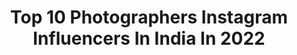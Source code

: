 ---
title: Top 10 Photographers Instagram Influencers In India In 2022
description: >-
  Find top photographers Instagram influencers in India in 2022. Most popular hashtags: #instagram #photooftheday #instagood.
platform: Instagram
hits: 3406
text_top: Analyze the best Instagram influencers on inBeat.
text_bottom: Our search engine holds 3406 Instagram influencers like this in India for you to pitch.
profiles:
  - username: "kadamajay"
    fullname: >-
      Ajay Kadam
    bio: >-
      Photographer
    location: "India"
    followers: 18303
    engagement: 346
    commentsToLikes: 0.008163
    id: ck0tvai0fakmz0i19s8qa5kms
    verified: false
    hashtags: ""
  - username: "shivamguptaphotography"
    fullname: >-
      Shivam GUPTA
    bio: >-
      Photographer
    location: "India"
    followers: 5858
    engagement: 440
    commentsToLikes: 0.006407
    id: ck8szuua7pssx0j780113nz5l
    verified: false
    hashtags: "#sahithya, #stylist, #sapnapabbi, #sayanigupta"
  - username: "kibuuka_mukisa"
    fullname: >-
      Kibuuka Mukisa
    bio: >-
      Photographer
    location: "India"
    followers: 27602
    engagement: 141
    commentsToLikes: 0.035444
    id: ck6uh23ie6jiz0j71j44uuyg6
    verified: false
    hashtags: "#blackouttuesday"
  - username: "gk.rahul_"
    fullname: >-
      Rahul Gopalakrishnan🍃
    bio: >-
      എന്നെ കൊണ്ട് ഉപകാരമുള്ളവർക്ക് ഞാൻ ന്തൊക്കെയോ ആണ് #24 #KL_09 #madIn🏏⚽♥️ #photographer_by_passion #nikond5300 #instrumentation_engineer #snmimt #ponnan
    location: "India"
    followers: 2219
    engagement: 3185
    commentsToLikes: 0.205626
    id: ck5zvkr204f1s0i14rktq6xo6
    verified: false
    hashtags: "#lightroom, #nikond5300, #quarantine, #mmade"
  - username: "chalta_firtaa"
    fullname: >-
      Chetan S Uike | NAGPUR📍
    bio: >-
      🛩️ Aerial Photographer | Cinematographer 🌎 Your world, My Perspective 📸 DM For Collabs & Paid shoots 📩 Chetanuk6@gmail.com 🎥 @uikefilms7
    location: "India"
    followers: 8051
    engagement: 2076
    commentsToLikes: 0.112352
    id: ck55lg1m01hdb0i11s28r5jew
    verified: false
    hashtags: "#moodygrams, #shwetamalhotra03, #shotongopro, #kaminekalakar"
  - username: "reflectionofmymemories"
    fullname: >-
      Biplab | Frames & Aesthetics |
    bio: >-
      Travel & Lifestyle Photographer #reflectionofmymemories Work Featured: NatGeoIndia & SonyAlphaIndia Sony A7M3 + Canon 80D For Business Queries Mail ✉️
    location: "India"
    followers: 12425
    engagement: 1733
    commentsToLikes: 0.088602
    id: ck5zksoz3k35c0i149sahpigf
    verified: false
    hashtags: "#bappa, #indianphotos, #culturvation, #natgeoindia"
  - username: "charlie_chaplin_000"
    fullname: >-
      EDWIN T SUNNY
    bio: >-
      👹𝐂𝐎𝐒𝐓𝐔𝐌𝐄 𝐌𝐀𝐊𝐄𝐑❣️ 😉Photographer @es_shotsphere__ 🤞live different 🤞think different Whtsp:9400363042 ⚆ _ ⚆ Since1999😎
    location: "India"
    followers: 7687
    engagement: 1491
    commentsToLikes: 0.116651
    id: ck9whoh7aytil0j78yiqcbudb
    verified: false
    hashtags: "#mallu"
  - username: "manish____301"
    fullname: >-
      ♏anish 💲oni
    bio: >-
      FASHiON / LIFESTYLE / MODELING 🎈Level up 14/10 🎉 Mail for collaborations poser photographer 🕺
    location: "India"
    followers: 3758
    engagement: 2447
    commentsToLikes: 0.330569
    id: ck9wh65euwfpv0j78fmzcijpw
    verified: false
    hashtags: ""
  - username: "anumeena"
    fullname: >-
      Anuradha Kumar
    bio: >-
      Travel Photographer! Portraiture ! In love with people and culture 🇮🇳 | 🇦🇪
    location: "India"
    followers: 8708
    engagement: 1675
    commentsToLikes: 0.075377
    id: ckaotfk57vq0i0i78f71tev6r
    verified: false
    hashtags: "#excelensawards, #tawang, #atlasofhumanityofficial, #eyesofchildrenaroundtheworld"
  - username: "deepak_naik_09"
    fullname: >-
      #Brand🤘__________________
    bio: >-
      • 📸Photographer . ● Life is journey🍃 . • 🏍️💵👬❤️
    location: "India"
    followers: 11236
    engagement: 1464
    commentsToLikes: 0.066695
    id: ck9wg1p2dri360j786uf6vlam
    verified: false
    hashtags: "#deepaknaik, #photography, #vishalprajapati, #prateekpardeshi"
---